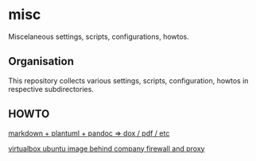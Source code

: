 # misc
Miscelaneous settings, scripts, configurations, howtos.

## Organisation

This repository collects various settings, scripts, configuration, howtos in respective subdirectories.

## HOWTO
[markdown + plantuml + pandoc => dox / pdf / etc](howto/pandoc.md)

[virtualbox ubuntu image behind company firewall and proxy](virtualbox_ubuntu.md)
